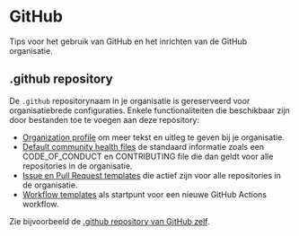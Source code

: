 # GitHub

Tips voor het gebruik van GitHub en het inrichten van de GitHub organisatie.

## .github repository

De `.github` repositorynaam in je organisatie is gereserveerd voor organisatiebrede configuraties.
Enkele functionaliteiten die beschikbaar zijn door bestanden toe te voegen aan deze repository:

 - [Organization profile](https://docs.github.com/en/organizations/collaborating-with-groups-in-organizations/customizing-your-organizations-profile) om meer tekst en uitleg te geven bij je organisatie.
 - [Default community health files](https://docs.github.com/en/communities/setting-up-your-project-for-healthy-contributions/creating-a-default-community-health-file#about-default-community-health-files) de standaard informatie zoals een CODE_OF_CONDUCT en CONTRIBUTING file die dan geldt voor alle repositories in de organisatie.
 - [Issue en Pull Request templates](https://docs.github.com/en/communities/using-templates-to-encourage-useful-issues-and-pull-requests/about-issue-and-pull-request-templates) die actief zijn voor alle repositories in de organisatie.
 - [Workflow templates](https://docs.github.com/en/actions/using-workflows/creating-starter-workflows-for-your-organization) als startpunt voor een nieuwe GitHub Actions workflow.

Zie bijvoorbeeld de [.github repository van GitHub zelf](https://github.com/github/.github).
